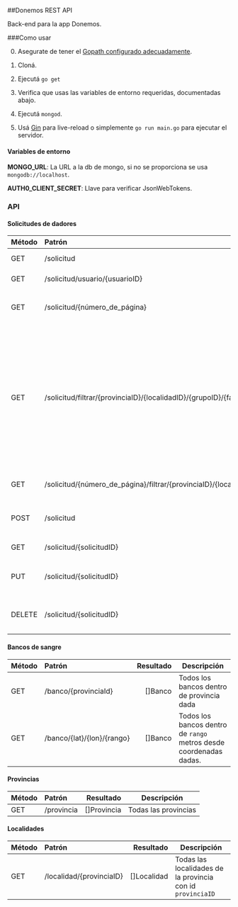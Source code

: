 ##Donemos REST API

Back-end para la app Donemos.

###Como usar

0. Asegurate de tener el [Gopath configurado adecuadamente](https://golang.org/doc/code.html#Workspaces).

1. Cloná.

2. Ejecutá `go get`

3. Verifica que usas las variables de entorno requeridas, documentadas abajo.

4. Ejecutá `mongod`.

5. Usá [Gin](https://github.com/codegangsta/gin) para live-reload o simplemente `go run main.go` para ejecutar el servidor.


#### Variables de entorno

**MONGO_URL**: La URL a la db de mongo, si no se proporciona se usa `mongodb://localhost`.

**AUTH0_CLIENT_SECRET**: Llave para verificar JsonWebTokens.



### API

#### Solicitudes de dadores

| Método    | Patrón    |   Resultado | Descripción |
|:----------|:----------|------------:|-------------|
| GET       | /solicitud| []Solicitud | Todas las solicitudes|
| GET       | /solicitud/usuario/{usuarioID} | []Solicitud | Solicitues del usuario dado. |
| GET       | /solicitud/{número_de_página} | []Solicitud | Solicitudes correspondiente a `número_de_página`
| GET       | /solicitud/filtrar/{provinciaID}/{localidadID}/{grupoID}/{factorID} | []Solicitud | Busca solicitudes que tengan los atributos dados, pasar `null` en un atributo para ignorar ese atributo. Nota: Grupo y Factor siempre van en pares, si se recibe uno pero no el otro, se ignora el grupo/factor recibido.
| GET  | /solicitud/{número_de_página}/filtrar/{provinciaID}/{localidadID}/{grupoID}/{factorID} | []Solicitud | Paginación para el filtro solicitado.
| POST | /solicitud | En Error: 422, Creada: 201 | Solicita agregar la solicitud enviada a la base de datos.
| GET | /solicitud/{solicitudID} | Solicitud | La solicitud solicitada por id.
| PUT | /solicitud/{solicitudID} | Solicitud | Reemplaza la solicitud con id `solicitudID` por la enviada.
| DELETE | /solicitud/{solicitudID} | Eliminado: 202, No Encontrado: 204 | Elimina la solicitud con id `solicitudID`

#### Bancos de sangre

| Método    | Patrón    |   Resultado | Descripción |
|:----------|:----------|------------:|-------------|
| GET       | /banco/{provinciaId}| []Banco | Todos los bancos dentro de provincia dada|
| GET       | /banco/{lat}/{lon}/{rango} | []Banco | Todos los bancos dentro de `rango` metros desde coordenadas dadas. |

#### Provincias

| Método    | Patrón    |   Resultado | Descripción |
|:----------|:----------|------------:|-------------|
| GET       | /provincia| []Provincia | Todas las provincias|

#### Localidades

| Método    | Patrón    |   Resultado | Descripción |
|:----------|:----------|------------:|-------------|
| GET       | /localidad/{provinciaID}| []Localidad | Todas las localidades de la provincia con id `provinciaID`|
